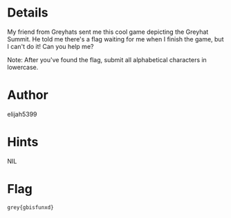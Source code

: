 # Details

My friend from Greyhats sent me this cool game depicting the Greyhat Summit. He told me there's a flag waiting for me when I finish the game, but I can't do it! Can you help me?

Note: After you've found the flag, submit all alphabetical characters in lowercase.

# Author

elijah5399

# Hints

NIL

# Flag

`grey{gbisfunxd}`

